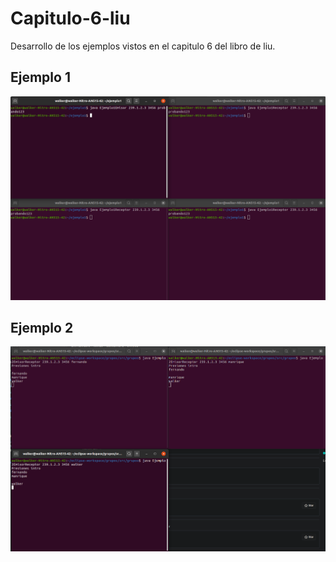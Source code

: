 # Capitulo-6-liu
Desarrollo de los ejemplos vistos en el capitulo 6 del libro de liu.

## Ejemplo 1

![Ejemplo1](img/eje1.png)

## Ejemplo 2

![Ejemplo2](img/eje2.png)
